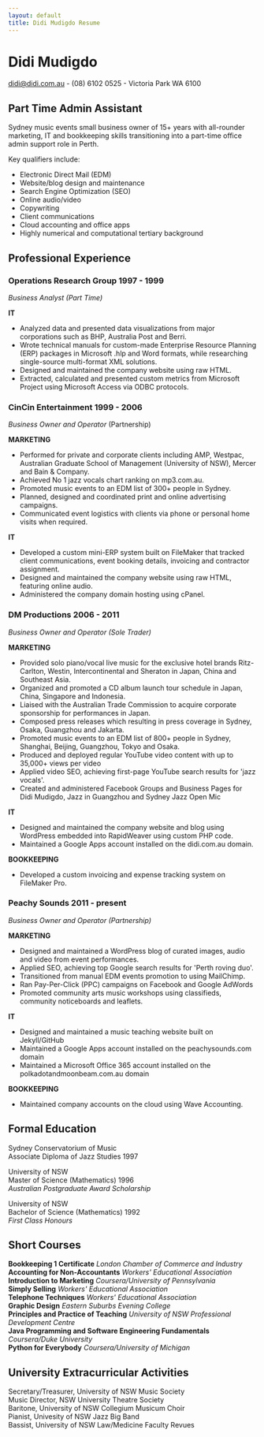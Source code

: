 ```yaml
---
layout: default
title: Didi Mudigdo Resume
---
```


# Didi Mudigdo

didi@didi.com.au - (08) 6102 0525 - Victoria Park WA 6100

## Part Time Admin Assistant

Sydney music events small business owner of 15+ years with all-rounder marketing, IT and bookkeeping skills transitioning into a part-time office admin support role in Perth.

Key qualifiers include:

* Electronic Direct Mail (EDM)
* Website/blog design and maintenance
* Search Engine Optimization (SEO)
* Online audio/video
* Copywriting
* Client communications
* Cloud accounting and office apps
* Highly numerical and computational tertiary background

## Professional Experience

### Operations Research Group 1997 - 1999
*Business Analyst (Part Time)*

**IT**  
* Analyzed data and presented data visualizations from major corporations such as BHP, Australia Post and Berri.
* Wrote technical manuals for custom-made Enterprise Resource Planning (ERP) packages in Microsoft .hlp and Word formats, while researching single-source multi-format XML solutions.
* Designed and maintained the company website using raw HTML.
* Extracted, calculated and presented custom metrics from Microsoft Project using Microsoft Access via ODBC protocols.

### CinCin Entertainment 1999 - 2006
*Business Owner and Operator* (Partnership)

**MARKETING**  
* Performed for private and corporate clients including AMP, Westpac, Australian Graduate School of Management (University of NSW), Mercer and Bain & Company.
* Achieved No 1 jazz vocals chart ranking on mp3.com.au.
* Promoted music events to an EDM list of 300+ people in Sydney.
* Planned, designed and coordinated print and online advertising campaigns.
* Communicated event logistics with clients via phone or personal home visits when required.

**IT**  
* Developed a custom mini-ERP system built on FileMaker that tracked client communications, event booking details, invoicing and contractor assignment.
* Designed and maintained the company website using raw HTML, featuring online audio.
* Administered the company domain hosting using cPanel.

### DM Productions 2006 - 2011
*Business Owner and Operator (Sole Trader)*

**MARKETING**  
* Provided solo piano/vocal live music for the exclusive hotel brands Ritz-Carlton, Westin, Intercontinental and Sheraton in Japan, China and Southeast Asia.
* Organized and promoted a CD album launch tour schedule in Japan, China, Singapore and Indonesia.
* Liaised with the Australian Trade Commission to acquire corporate sponsorship for performances in Japan.
* Composed press releases which resulting in press coverage in Sydney, Osaka, Guangzhou and Jakarta.
* Promoted music events to an EDM list of 800+ people in Sydney, Shanghai, Beijing, Guangzhou, Tokyo and Osaka.
* Produced and deployed regular YouTube video content with up to 35,000+ views per video
* Applied video SEO, achieving first-page YouTube search results for 'jazz vocals'.
* Created and administered Facebook Groups and Business Pages for Didi Mudigdo, Jazz in Guangzhou and Sydney Jazz Open Mic

**IT**  
* Designed and maintained the company website and blog using WordPress embedded into RapidWeaver using custom PHP code.
* Maintained a Google Apps account installed on the didi.com.au domain.

**BOOKKEEPING**  
* Developed a custom invoicing and expense tracking system on FileMaker Pro.

### Peachy Sounds 2011 - present
*Business Owner and Operator (Partnership)*

**MARKETING**  
* Designed and maintained a WordPress blog of curated images, audio and video from event performances.
* Applied SEO, achieving top Google search results for 'Perth roving duo'. 
* Transitioned from manual EDM events promotion to using MailChimp.
* Ran Pay-Per-Click (PPC) campaigns on Facebook and Google AdWords
* Promoted community arts music workshops using classifieds, community noticeboards and leaflets.

**IT**  
* Designed and maintained a music teaching website built on Jekyll/GitHub
* Maintained a Google Apps account installed on the peachysounds.com domain
* Maintained a Microsoft Office 365 account installed on the polkadotandmoonbeam.com.au domain

**BOOKKEEPING**  
* Maintained company accounts on the cloud using Wave Accounting.

## Formal Education

Sydney Conservatorium of Music  
Associate Diploma of Jazz Studies 1997  

University of NSW  
Master of Science (Mathematics) 1996  
*Australian Postgraduate Award Scholarship*

University of NSW  
Bachelor of Science (Mathematics) 1992  
*First Class Honours*	

## Short Courses

**Bookkeeping 1 Certificate** *London Chamber of Commerce and Industry*  
**Accounting for Non-Accountants** *Workers' Educational Association*  
**Introduction to Marketing** *Coursera/University of Pennsylvania*  
**Simply Selling** *Workers' Educational Association*  
**Telephone Techniques** *Workers' Educational Association*  
**Graphic Design** *Eastern Suburbs Evening College*  
**Principles and Practice of Teaching** *University of NSW Professional Development Centre*  
**Java Programming and Software Engineering Fundamentals** *Coursera/Duke University*  
**Python for Everybody** *Coursera/University of Michigan*  

## University Extracurricular Activities

Secretary/Treasurer, University of NSW Music Society  
Music Director, NSW University Theatre Society  
Baritone, University of NSW Collegium Musicum Choir  
Pianist, Univesity of NSW Jazz Big Band  
Bassist, University of NSW Law/Medicine Faculty Revues  
